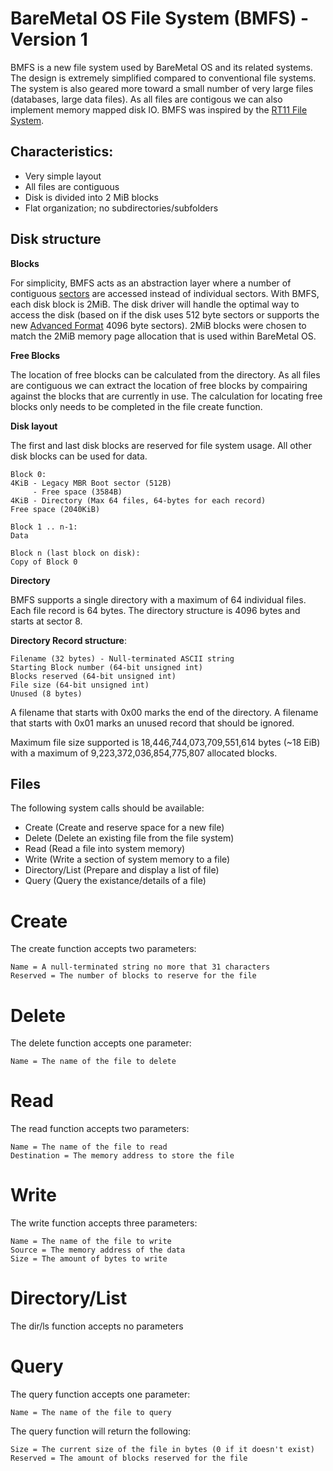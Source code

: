 # BareMetal OS File System (BMFS) - Version 1

BMFS is a new file system used by BareMetal OS and its related systems. The design is extremely simplified compared to conventional file systems. The system is also geared more toward a small number of very large files (databases, large data files). As all files are contigous we can also implement memory mapped disk IO. BMFS was inspired by the [RT11 File System](http://en.wikipedia.org/wiki/RT11#File_system).

## Characteristics:

- Very simple layout
- All files are contiguous
- Disk is divided into 2 MiB blocks
- Flat organization; no subdirectories/subfolders

## Disk structure

**Blocks**

For simplicity, BMFS acts as an abstraction layer where a number of contiguous [sectors](http://en.wikipedia.org/wiki/Disk_sector) are accessed instead of individual sectors. With BMFS, each disk block is 2MiB. The disk driver will handle the optimal way to access the disk (based on if the disk uses 512 byte sectors or supports the new [Advanced Format](http://en.wikipedia.org/wiki/Advanced_Format) 4096 byte sectors). 2MiB blocks were chosen to match the 2MiB memory page allocation that is used within BareMetal OS.

**Free Blocks**

The location of free blocks can be calculated from the directory. As all files are contiguous we can extract the location of free blocks by compairing against the blocks that are currently in use. The calculation for locating free blocks only needs to be completed in the file create function.

**Disk layout**

The first and last disk blocks are reserved for file system usage. All other disk blocks can be used for data.

	Block 0:
	4KiB - Legacy MBR Boot sector (512B)
	     - Free space (3584B)
	4KiB - Directory (Max 64 files, 64-bytes for each record)
	Free space (2040KiB)
	
	Block 1 .. n-1:
	Data

	Block n (last block on disk):
	Copy of Block 0

**Directory**

BMFS supports a single directory with a maximum of 64 individual files. Each file record is 64 bytes. The directory structure is 4096 bytes and starts at sector 8.

**Directory Record structure**:

	Filename (32 bytes) - Null-terminated ASCII string
	Starting Block number (64-bit unsigned int)
	Blocks reserved (64-bit unsigned int)
	File size (64-bit unsigned int)
	Unused (8 bytes)

A filename that starts with 0x00 marks the end of the directory. A filename that starts with 0x01 marks an unused record that should be ignored.

Maximum file size supported is 18,446,744,073,709,551,614 bytes (~18 EiB) with a maximum of 9,223,372,036,854,775,807 allocated blocks.

## Files

The following system calls should be available:

- Create (Create and reserve space for a new file)
- Delete (Delete an existing file from the file system)
- Read (Read a file into system memory)
- Write (Write a section of system memory to a file)
- Directory/List (Prepare and display a list of file)
- Query (Query the existance/details of a file)

# Create

The create function accepts two parameters:

	Name = A null-terminated string no more that 31 characters
	Reserved = The number of blocks to reserve for the file


# Delete

The delete function accepts one parameter:

	Name = The name of the file to delete


# Read

The read function accepts two parameters:

	Name = The name of the file to read
	Destination = The memory address to store the file


# Write

The write function accepts three parameters:

	Name = The name of the file to write
	Source = The memory address of the data
	Size = The amount of bytes to write


# Directory/List

The dir/ls function accepts no parameters


# Query

The query function accepts one parameter:

	Name = The name of the file to query

The query function will return the following:

	Size = The current size of the file in bytes (0 if it doesn't exist)
	Reserved = The amount of blocks reserved for the file


